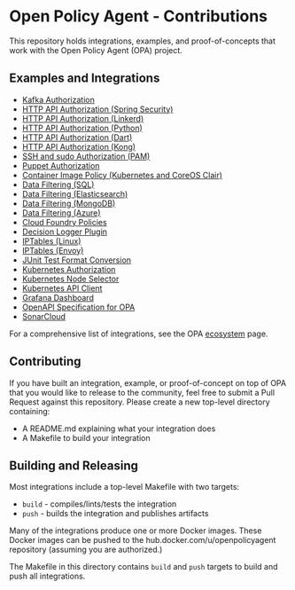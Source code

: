 # Open Policy Agent - Contributions

This repository holds integrations, examples, and proof-of-concepts that work with the Open Policy Agent (OPA) project.

## Examples and Integrations

- [Kafka Authorization](./kafka_authorizer)
- [HTTP API Authorization (Spring Security)](./spring_authz)
- [HTTP API Authorization (Linkerd)](./linkerd_authz)
- [HTTP API Authorization (Python)](./api_authz)
- [HTTP API Authorization (Dart)](./dart_authz)
- [HTTP API Authorization (Kong)](./kong_api_authz)
- [SSH and sudo Authorization (PAM)](./pam_opa)
- [Puppet Authorization](./puppet_example)
- [Container Image Policy (Kubernetes and CoreOS Clair)](./image_enforcer)
- [Data Filtering (SQL)](./data_filter_example)
- [Data Filtering (Elasticsearch)](./data_filter_elasticsearch)
- [Data Filtering (MongoDB)](./data_filter_mongodb)
- [Data Filtering (Azure)](./data_filter_azure)
- [Cloud Foundry Policies](./cloud_foundry)
- [Decision Logger Plugin](./decision_logger_plugin_example)
- [IPTables (Linux)](./opa-iptables)
- [IPTables (Envoy)](./envoy_iptables)
- [JUnit Test Format Conversion](./junit)
- [Kubernetes Authorization](./k8s_authorization)
- [Kubernetes Node Selector](./k8s_node_selector)
- [Kubernetes API Client](./k8s_api_client)
- [Grafana Dashboard](./grafana-dashboard)
- [OpenAPI Specification for OPA](./open_api)
- [SonarCloud](./sonarcloud)

For a comprehensive list of integrations, see the OPA [ecosystem](https://www.openpolicyagent.org/docs/latest/ecosystem/) page.

## Contributing

If you have built an integration, example, or proof-of-concept on top of OPA that you would like to release to the community, feel free to submit a Pull Request against this repository. Please create a new top-level directory containing:

- A README.md explaining what your integration does
- A Makefile to build your integration

## Building and Releasing

Most integrations include a top-level Makefile with two targets:

* `build` - compiles/lints/tests the integration
* `push` - builds the integration and publishes artifacts

Many of the integrations produce one or more Docker images. These Docker images can be pushed to the hub.docker.com/u/openpolicyagent repository (assuming you are authorized.)

The Makefile in this directory contains `build` and `push` targets to build and push all integrations.
